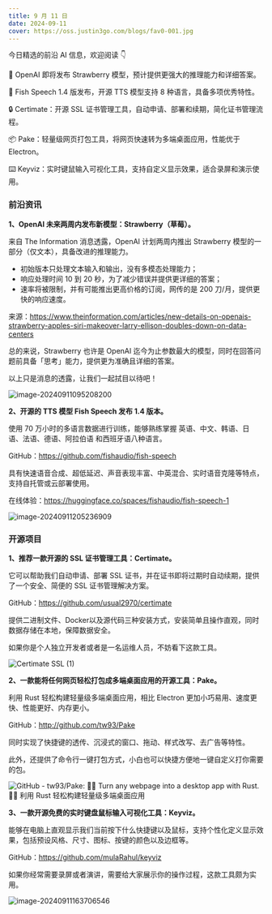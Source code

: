 ```yaml
---
title: 9 月 11 日
date: 2024-09-11
cover: https://oss.justin3go.com/blogs/fav0-001.jpg
---
```


今日精选的前沿 AI 信息，欢迎阅读 👇

🍓 OpenAI 即将发布 Strawberry 模型，预计提供更强大的推理能力和详细答案。

🐠 Fish Speech 1.4 版发布，开源 TTS 模型支持 8 种语言，具备多项优秀特性。

🔒 Certimate：开源 SSL 证书管理工具，自动申请、部署和续期，简化证书管理流程。

📦 Pake：轻量级网页打包工具，将网页快速转为多端桌面应用，性能优于 Electron。

⌨️ Keyviz：实时键鼠输入可视化工具，支持自定义显示效果，适合录屏和演示使用。

### 前沿资讯

**1、OpenAI 未来两周内发布新模型：Strawberry（草莓）。**

来自 The Information 消息透露，OpenAI 计划两周内推出 Strawberry 模型的一部分（仅文本），具备改进的推理能力。

- 初始版本只处理文本输入和输出，没有多模态处理能力；
- 响应处理时间 10 到 20 秒，为了减少错误并提供更详细的答案；
- 速率将被限制，并有可能推出更高价格的订阅，网传的是 200 刀/月，提供更快的响应速度。

来源：https://www.theinformation.com/articles/new-details-on-openais-strawberry-apples-siri-makeover-larry-ellison-doubles-down-on-data-centers

总的来说，Strawberry 也许是 OpenAI 迄今为止参数最大的模型，同时在回答问题前具备「思考」能力，提供更为准确且详细的答案。

以上只是消息的透露，让我们一起拭目以待吧！

![image-20240911095208200](https://cdn.jsdelivr.net/gh/freelander/oss@master/ai-daily/2024-09-11/image-20240911095208200.png)



**2、开源的 TTS 模型 Fish Speech 发布 1.4 版本。**

使用 70 万小时的多语言数据进行训练，能够熟练掌握 英语、中文、韩语、日语、法语、德语、阿拉伯语 和西班牙语八种语言。

GitHub：https://github.com/fishaudio/fish-speech

具有快速语音合成、超低延迟、声音表现丰富、中英混合、实时语音克隆等特点，支持自托管或云部署使用。

在线体验：https://huggingface.co/spaces/fishaudio/fish-speech-1

![image-20240911205236909](https://cdn.jsdelivr.net/gh/freelander/oss@master/ai-daily/2024-09-11/image-20240911205236909.png)





### 开源项目

**1、推荐一款开源的 SSL 证书管理工具：Certimate。**

它可以帮助我们自动申请、部署 SSL 证书，并在证书即将过期时自动续期，提供了一个安全、简便的 SSL 证书管理解决方案。

GitHub：https://github.com/usual2970/certimate

提供二进制文件、Docker以及源代码三种安装方式，安装简单且操作直观，同时数据存储在本地，保障数据安全。 

如果你是个人独立开发者或者是一名运维人员，不妨看下这款工具。

![Certimate SSL (1)](https://cdn.jsdelivr.net/gh/freelander/oss@master/ai-daily/2024-09-11/Certimate%20SSL%20(1).gif)

**2、一款能将任何网页轻松打包成多端桌面应用的开源工具：Pake。**

利用 Rust 轻松构建轻量级多端桌面应用，相比 Electron 更加小巧易用、速度更快、性能更好、内存更小。

GitHub：http://github.com/tw93/Pake

同时实现了快捷键的透传、沉浸式的窗口、拖动、样式改写、去广告等特性。

此外，还提供了命令行一键打包方式，小白也可以快捷方便地一键自定义打你需要的包。

![GitHub - tw93/Pake: 🤱🏻 Turn any webpage into a desktop app with Rust.  🤱🏻 利用 Rust 轻松构建轻量级多端桌面应用](https://cdn.jsdelivr.net/gh/freelander/oss@master/ai-daily/2024-09-11/68747470733a2f2f67772e616c697061796f626a656374732e636f6d2f7a6f732f6b2f706e2f312e6a7067-20240911155331192.jpeg)

**3、一款开源免费的实时键盘鼠标输入可视化工具：Keyviz。**

能够在电脑上直观显示我们当前按下什么快捷键以及鼠标，支持个性化定义显示效果，包括预设风格、尺寸、图标、按键的颜色以及边框等。

GitHub：https://github.com/mulaRahul/keyviz

如果你经常需要录屏或者演讲，需要给大家展示你的操作过程，这款工具颇为实用。

![image-20240911163706546](https://cdn.jsdelivr.net/gh/freelander/oss@master/ai-daily/2024-09-11/image-20240911163706546.png)
